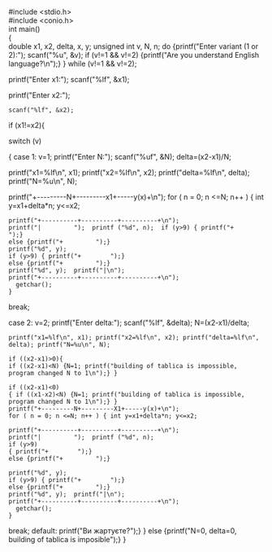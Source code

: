#include <stdio.h>  
#include <conio.h>  
int main()  
{  
    double x1, x2, delta, x, y;
unsigned int v, N, n;
do
{printf("Enter variant (1 or 2):");
scanf("%u", &v); 
  if (v!=1 && v!=2) {printf("Are you understand English language?\n");} 
  } while (v!=1 && v!=2);

printf("Enter x1:");
scanf("%lf", &x1); 

printf("Enter x2:");
   
    scanf("%lf", &x2);  

if (x1!=x2){

switch (v) 


{ case 1: v=1; 
printf("Enter N:");
    scanf("%uf", &N);
    delta=(x2-x1)/N;  

printf("x1=%lf\n", x1); printf("x2=%lf\n", x2); printf("delta=%lf\n", delta); printf("N=%u\n", N);

printf("+---------N+---------x1+-----y(x)+\n");
    for ( n = 0; n <=N; n++ ) { int y=x1+delta*n; y<=x2; 
    
    printf("+----------+----------+----------+\n");   
    printf("|         ");  printf ("%d", n);  if (y>9) { printf("+        ");} 
    else {printf("+         ");} 
    printf("%d", y);  
    if (y>9) { printf("+        ");} 
    else {printf("+         ");} 
    printf("%d", y);  printf("|\n");  
    printf("+----------+----------+----------+\n");   
      getchar(); 
    }
break;

case 2: v=2; 
printf("Enter delta:");
    scanf("%lf", &delta); 
    N=(x2-x1)/delta;
    
    printf("x1=%lf\n", x1); printf("x2=%lf\n", x2); printf("delta=%lf\n", delta); printf("N=%u\n", N);
    
    if ((x2-x1)>0){
    if ((x2-x1)<N) {N=1; printf("building of tablica is impossible, program changed N to 1\n");} } 
    
    if ((x2-x1)<0)
    { if ((x1-x2)<N) {N=1; printf("building of tablica is impossible, program changed N to 1\n");} } 
    printf("+---------N+---------X1+-----y(x)+\n");
    for ( n = 0; n <=N; n++ ) { int y=x1+delta*n; y<=x2;
         
    printf("+----------+----------+----------+\n");   
    printf("|         ");  printf ("%d", n); 
    if (y>9) 
    { printf("+        ");} 
    else {printf("+         ");} 
    
    printf("%d", y);  
    if (y>9) { printf("+        ");} 
    else {printf("+         ");} 
    printf("%d", y);  printf("|\n");  
    printf("+----------+----------+----------+\n");   
      getchar();  
    }
break; 
default: printf("Ви жартуєте?");} 
} 
else {printf("N=0, delta=0, building of tablica is imposible");}
}
